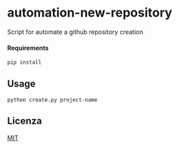 # automation-new-repository

Script for automate a github repository creation
 
#### Requirements 
```python
pip install 
```

## Usage


```
python create.py project-name
```

## Licenza
[MIT](https://choosealicense.com/licenses/mit/)

